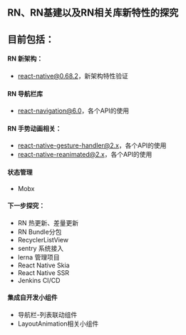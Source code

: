 ## RN、RN基建以及RN相关库新特性的探究

## 目前包括：
#### RN 新架构：
- react-native@0.68.2，新架构特性验证
#### RN 导航栏库
- react-navigation@6.0，各个API的使用
#### RN 手势动画相关：
- react-native-gesture-handler@2.x，各个API的使用
- react-native-reanimated@2.x，各个API的使用
#### 状态管理
- Mobx

#### 下一步探究：
- RN 热更新、差量更新
- RN Bundle分包
- RecyclerListView
- sentry 系统接入
- lerna 管理项目
- React Native Skia
- React Native SSR
- Jenkins CI/CD

#### 集成自开发小组件
- 导航栏-列表联动组件
- LayoutAnimation相关小组件
